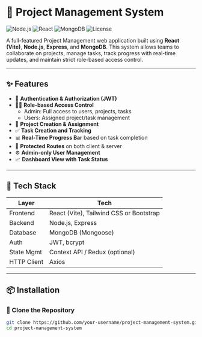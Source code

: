 # 🚀 Project Management System

![Node.js](https://img.shields.io/badge/Backend-Node.js-green)
![React](https://img.shields.io/badge/Frontend-React-blue)
![MongoDB](https://img.shields.io/badge/Database-MongoDB-brightgreen)
![License](https://img.shields.io/badge/License-MIT-lightgrey)

A full-featured Project Management web application built using **React (Vite)**, **Node.js**, **Express**, and **MongoDB**. This system allows teams to collaborate on projects, manage tasks, track progress with real-time updates, and maintain strict role-based access control.

---

## ✨ Features

- 🔐 **Authentication & Authorization (JWT)**
- 🧑‍💼 **Role-based Access Control**
  - Admin: Full access to users, projects, tasks
  - Users: Assigned project/task management
- 📁 **Project Creation & Assignment**
- ✅ **Task Creation and Tracking**
- 📊 **Real-Time Progress Bar** based on task completion
- 👮 **Protected Routes** on both client & server
- ⚙️ **Admin-only User Management**
- 📈 **Dashboard View with Task Status**

---

## 🧰 Tech Stack

| Layer       | Tech                                    |
|-------------|-----------------------------------------|
| Frontend    | React (Vite), Tailwind CSS or Bootstrap |
| Backend     | Node.js, Express                        |
| Database    | MongoDB (Mongoose)                      |
| Auth        | JWT, bcrypt                             |
| State Mgmt  | Context API / Redux (optional)          |
| HTTP Client | Axios                                   |

---

## 📦 Installation

### 🔧 Clone the Repository

```bash
git clone https://github.com/your-username/project-management-system.git
cd project-management-system
